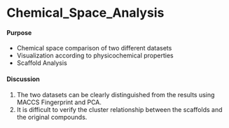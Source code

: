 # Chemical_Space_Analysis

#### Purpose

- Chemical space comparison of two different datasets
- Visualization according to physicochemical properties
- Scaffold Analysis


#### Discussion

1. The two datasets can be clearly distinguished from the results using MACCS Fingerprint and PCA.
2. It is difficult to verify the cluster relationship between the scaffolds and the original compounds.
